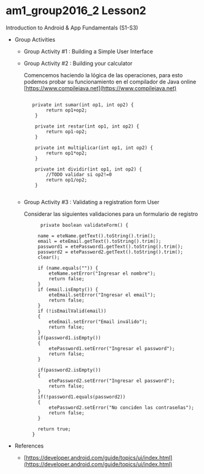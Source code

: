 # am1_group2016_2 Lesson2

Introduction to Android & App Fundamentals (S1-S3)

- Group Activities

    * Group Activity #1 : Building a Simple User Interface
    
    * Group Activity #2 : Building your calculator
    
      Comencemos haciendo la lógica de las operaciones, para esto podemos probar su funcionamiento en el compilador de Java online [https://www.compilejava.net](https://www.compilejava.net)
      
      ```
            
         private int sumar(int op1, int op2) {
              return op1+op2;
          }
          
          private int restar(int op1, int op2) {
              return op1-op2;
          }
          
          private int multiplicar(int op1, int op2) {
              return op1*op2;
          }
          
          private int dividir(int op1, int op2) {
              //TODO validar si op2!=0
              return op1/op2;
          }
          
      ```
    
    * Group Activity #3 : Validating a registration form User
      
      Considerar las siguientes validaciones para un formulario de registro
      ```
            private boolean validateForm() {
   
           name = eteName.getText().toString().trim();
           email = eteEmail.getText().toString().trim();
           password1 = etePassword1.getText().toString().trim();
           password2 = etePassword2.getText().toString().trim();
           clear();
   
           if (name.equals("")) {
               eteName.setError("Ingresar el nombre");
               return false;
           }
           if (email.isEmpty()) {
               eteEmail.setError("Ingresar el email");
               return false;
           }
           if (!isEmailValid(email))
           {
               eteEmail.setError("Email inválido");
               return false;
           }
           if(password1.isEmpty())
           {
               etePassword1.setError("Ingresar el password");
               return false;
           }
   
           if(password2.isEmpty())
           {
               etePassword2.setError("Ingresar el password");
               return false;
           }
           if(!password1.equals(password2))
           {
               etePassword2.setError("No conciden las contraseñas");
               return false;
           }
   
           return true;
         }
      ```
    
- References 
    * [https://developer.android.com/guide/topics/ui/index.html](https://developer.android.com/guide/topics/ui/index.html)
